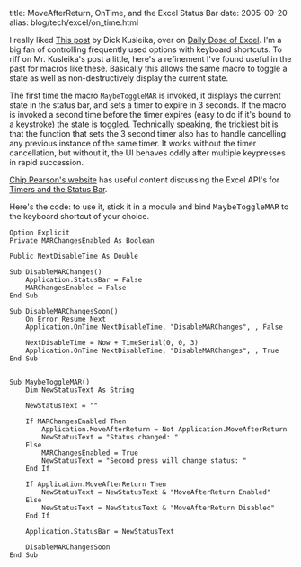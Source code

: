 title: MoveAfterReturn, OnTime, and the Excel Status Bar
date: 2005-09-20
alias: blog/tech/excel/on_time.html

I really liked
<a href="http://www.dicks-blog.com/archives/2005/09/19/move-after-selection/#comments">
This post</a> by Dick Kusleika, over on <a href="http://www.dicks-blog.com">Daily Dose
of Excel</a>. I'm a big fan of controlling frequently used options with keyboard
shortcuts. To riff on Mr. Kusleika's post a little, here's a refinement I've found
useful in the past for macros like these. Basically this allows the same macro
to toggle a state as well as non-destructively display the current state.

The first time the macro `MaybeToggleMAR` is invoked, it displays the
current state in the status bar, and sets a timer to expire in 3 seconds.
If the macro is invoked a second time before the timer expires (easy to do
if it's bound to a keystroke) the state is toggled. Technically speaking,
the trickiest bit is that the function that sets the 3 second timer also has
to handle cancelling any previous instance of the same timer. It works without
the timer cancellation, but without it, the UI behaves oddly after multiple
keypresses in rapid succession.

<a href="http://www.cpearson.com/excel.htm">Chip Pearson's website</a> has
useful content discussing the Excel API's for
<a href="http://www.cpearson.com/excel/ontime.htm">Timers and the 
<a href="http://www.cpearson.com/excel/StatusBar.htm">Status Bar</a>. 

Here's the code: to use it, stick it in a module and bind <tt>MaybeToggleMAR</tt>
to the keyboard shortcut of your choice.

```basic
Option Explicit
Private MARChangesEnabled As Boolean

Public NextDisableTime As Double

Sub DisableMARChanges()
    Application.StatusBar = False
    MARChangesEnabled = False
End Sub

Sub DisableMARChangesSoon()
    On Error Resume Next
    Application.OnTime NextDisableTime, "DisableMARChanges", , False
    
    NextDisableTime = Now + TimeSerial(0, 0, 3)
    Application.OnTime NextDisableTime, "DisableMARChanges", , True
End Sub


Sub MaybeToggleMAR()
    Dim NewStatusText As String
    
    NewStatusText = ""
    
    If MARChangesEnabled Then
        Application.MoveAfterReturn = Not Application.MoveAfterReturn
        NewStatusText = "Status changed: "
    Else
        MARChangesEnabled = True
        NewStatusText = "Second press will change status: "
    End If
            
    If Application.MoveAfterReturn Then
        NewStatusText = NewStatusText & "MoveAfterReturn Enabled"
    Else
        NewStatusText = NewStatusText & "MoveAfterReturn Disabled"
    End If
                
    Application.StatusBar = NewStatusText
    
    DisableMARChangesSoon
End Sub
```
